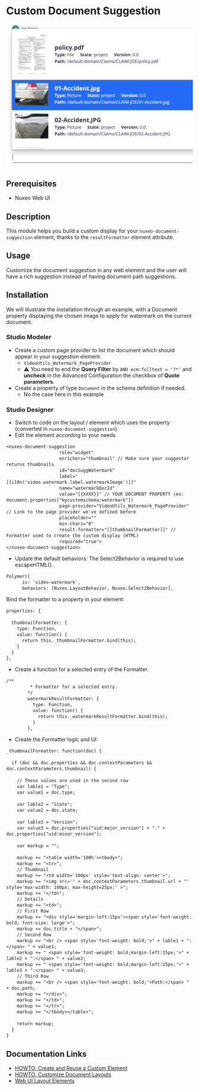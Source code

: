 # Custom Document Suggestion

![suggest result formatters picture](suggestion-result-formatters.png)

## Prerequisites

- Nuxeo Web UI

## Description

This module helps you build a custom display for your `nuxeo-document-suggestion` element, thanks to the `resultFormatter` element attribute.

## Usage

Customize the document suggestion in any web element and the user will have a rich suggestion instead of having document path suggestions.

## Installation

We will illustrate the installation through an example, with a Document property displaying the chosen image to apply for watermark on the current document.

### Studio Modeler

- Create a custom page provider to list the document which should appear in your suggestion element.
  - `VideoUtils_Watermark_PageProvider`
  - :warning: You need to end the **Query Filter** by `AND ecm:fulltext = '?*'` and **uncheck** in the Advanced Configuration the checkbox of **Quote parameters**.
- Create a property of type `Document` in the schema definition if needed.
  - No the case here in this example

### Studio Designer

- Switch to code on the layout / element which uses the property (converted in `nuxeo-document-suggestion`).
- Edit the element according to your needs

```
<nuxeo-document-suggestion
                    role="widget"
                    enrichers="thumbnail" // Make sure your suggestor returns thumbnails
                    id="docSuggWatermark"
                    label="[[i18n('video.watermark.label.watermarkImage')]]"
                    name="watermarkDocId"
                    value="{{XXXX}}" // YOUR DOCUMENT PROPERTY (ex: document.properties["mycustomschema:watermark"])
                    page-provider="VideoUtils_Watermark_PageProvider" // Link to the page provider we've defined before
                    placeholder=""
                    min-chars="0"
                    result-formatter="[[thumbnailFormatter]]" // Formatter used to create the custom display (HTML)
                    required="true">
</nuxeo-document-suggestion>
```

- Update the default behaviors: The Select2Behavior is required to use escapeHTML().
```
Polymer({
      is: 'video-watermark',
      behaviors: [Nuxeo.LayoutBehavior, Nuxeo.Select2Behavior],
```

Bind the formatter to a property in your element:

```
properties: {

  thumbnailFormatter: {
    type: Function,
    value: function() {
      return this._thumbnailFormatter.bind(this);
    }
  }
},
```

- Create a function for a selected entry of the Formatter.

```
/**
         * Formatter for a selected entry.
        */
        watermarkResultFormatter: {
          type: Function,
          value: function() {
            return this._watermarkResultFormatter.bind(this);
          }
        },
```

- Create the Formatter logic and UI:

```
_thumbnailFormatter: function(doc) {

  if (doc && doc.properties && doc.contextParameters && doc.contextParameters.thumbnail) {

    // These values are used in the second row
    var lable1 = "Type";
    var value1 = doc.type;

    var lable2 = "State";
    var value2 = doc.state;

    var lable3 = "Version";
    var value3 = doc.properties["uid:major_version"] + "." + doc.properties["uid:minor_version"];

    var markup = "";

    markup += "<table width='100%'><tbody>";
    markup += "<tr>";
    // Thumbnail
    markup += "<td width='100px' style='text-align: center'>";
    markup += "<img src='" + doc.contextParameters.thumbnail.url + "' style='max-width: 100px; max-height=25px;' >";
    markup += "</td>";
    // Details
    markup += "<td>";
    // First Row
    markup += "<div style='margin-left:15px'><span style='font-weight: bold; font-size: large'>";
    markup += doc.title + "</span>";
    // Second Row
    markup += "<br /> <span style='font-weight: bold;'>" + lable1 + ":</span> " + value1;
    markup += " <span style='font-weight: bold;margin-left:15px;'>" + lable2 + ":</span> " + value2;
    markup += " <span style='font-weight: bold;margin-left:15px;'>" + lable3 + ":</span> " + value3;
    // Third Row
    markup += "<br /> <span style='font-weight: bold;'>Path:</span> " + doc.path;
    markup += "</div>";
    markup += "</td>";
    markup += "</tr>";
    markup += "</tbody></table>";

    return markup;
  }
}
```


## Documentation Links

- [HOWTO: Create and Reuse a Custom Element](https://doc.nuxeo.com/nxdoc/how-to-create-and-reuse-custom-element/)
- [HOWTO: Customize Document Layouts](https://doc.nuxeo.com/nxdoc/web-ui-document-layouts/)
- [Web UI Layout Elements](https://doc.nuxeo.com/nxdoc/web-ui-layouts/)
